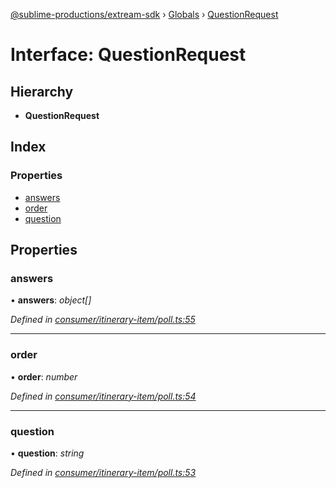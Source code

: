 [@sublime-productions/extream-sdk](../README.md) › [Globals](../globals.md) › [QuestionRequest](questionrequest.md)

# Interface: QuestionRequest

## Hierarchy

* **QuestionRequest**

## Index

### Properties

* [answers](questionrequest.md#answers)
* [order](questionrequest.md#order)
* [question](questionrequest.md#question)

## Properties

###  answers

• **answers**: *object[]*

*Defined in [consumer/itinerary-item/poll.ts:55](https://github.com/Extream-SaaS/ex-sdk/blob/ed34b16/src/consumer/itinerary-item/poll.ts#L55)*

___

###  order

• **order**: *number*

*Defined in [consumer/itinerary-item/poll.ts:54](https://github.com/Extream-SaaS/ex-sdk/blob/ed34b16/src/consumer/itinerary-item/poll.ts#L54)*

___

###  question

• **question**: *string*

*Defined in [consumer/itinerary-item/poll.ts:53](https://github.com/Extream-SaaS/ex-sdk/blob/ed34b16/src/consumer/itinerary-item/poll.ts#L53)*
